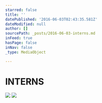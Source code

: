 ```yaml
---
starred: false
title: ''
datePublished: '2016-06-03T02:43:35.581Z'
dateModified: null
author: []
sourcePath: _posts/2016-06-03-interns.md
inFeed: true
hasPage: false
inNav: false
_type: MediaObject

---
```

# INTERNS
![](https://the-grid-user-content.s3-us-west-2.amazonaws.com/137d00b2-ae17-4022-8c1a-6d22cc52f7aa.jpg)
![](https://the-grid-user-content.s3-us-west-2.amazonaws.com/e7ebd12b-34f7-48c2-89d2-5e7e66433b6c.jpg)